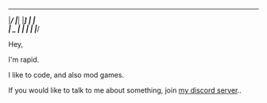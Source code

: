   ______ _______  _____  _____ ______ 
 |_____/ |_____| |_____]   |   |     \
 |    \_ |     | |       __|__ |_____/
                                      


Hey,

I'm rapid.

I like to code, and also mod games.

If you would like to talk to me about something, join [my discord server](https://discord.gg/Smwe3wavEK)..

